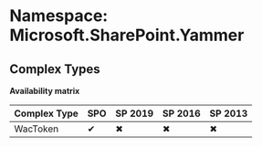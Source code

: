 # Namespace: Microsoft.SharePoint.Yammer
## Complex Types

**Availability matrix**

Complex Type | SPO | SP 2019 | SP 2016 | SP 2013
----------|-----|---------|---------|--------
WacToken | ✔ | ✖ | ✖ | ✖
